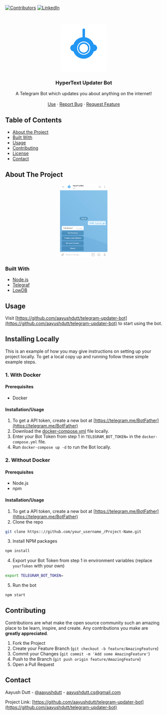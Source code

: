 <!-- PROJECT SHIELDS -->
<!--
*** I'm using markdown "reference style" links for readability.
*** Reference links are enclosed in brackets [ ] instead of parentheses ( ).
*** See the bottom of this document for the declaration of the reference variables
*** for build-url, contributors-url, etc. This is an optional, concise syntax you may use.
*** https://www.markdownguide.org/basic-syntax/#reference-style-links
-->

[![Contributors][contributors-shield]][contributors-url]
[![LinkedIn][linkedin-shield]][linkedin-url]

<!-- PROJECT LOGO -->
<br />
<p align="center">
  <a href="https://github.com/aayushdutt/telegram-updater-bot">
    <img src="media/icon.svg" alt="Logo" width="150" height="150">
  </a>

  <h3 align="center">HyperText Updater Bot</h3>

  <p align="center">
    A Telegram Bot which updates you about anything on the internet!
    <br />
    <br />
    <a href="https://telegram.me/notilyBot">Use</a>
    ·
    <a href="https://github.com//aayushdutt/telegram-updater-bot/issues">Report Bug</a>
    ·
    <a href="https://github.com//aayushdutt/telegram-updater-bot/issues">Request Feature</a>
  </p>
</p>

<!-- TABLE OF CONTENTS -->

## Table of Contents

- [About the Project](#about-the-project)
- [Built With](#built-with)
- [Usage](#usage)
- [Contributing](#contributing)
- [License](#license)
- [Contact](#contact)

<!-- ABOUT THE PROJECT -->

## About The Project

<p align="center">
  <img width="30%" src="media/start-screenshot.jpg" >
</p>

### Built With

- [Node.js](https://nodejs.org/en/)
- [Telegraf](https://github.com/influxdata/telegraf)
- [LowDB](https://github.com/typicode/lowdb)

## Usage

Visit [https://github.com/aayushdutt/telegram-updater-bot](https://github.com/aayushdutt/telegram-updater-bot) to start using the bot.

## Installing Locally

This is an example of how you may give instructions on setting up your project locally.
To get a local copy up and running follow these simple example steps.

### 1. With Docker

#### Prerequisites

- Docker

#### Installation/Usage

1. To get a API token, create a new bot at [https://telegram.me/BotFather](https://telegram.me/BotFather)
2. Download the [docker-compose.yml](https://raw.githubusercontent.com/aayushdutt/telegram-updater-bot/master/docker-compose.yml) file locally.
3. Enter your Bot Token from step 1 in `TELEGRAM_BOT_TOKEN=` in the `docker-compose.yml` file.
4. Run `docker-compose up -d` to run the Bot locally.

### 2. Without Docker

#### Prerequisites

- Node.js
- npm

#### Installation/Usage

1. To get a API token, create a new bot at [https://telegram.me/BotFather](https://telegram.me/BotFather)
2. Clone the repo

```sh
git clone https:://github.com/your_username_/Project-Name.git
```

3. Install NPM packages

```sh
npm install
```

4. Export your Bot Token from step 1 in environment variables (replace `yourToken` with your own)

```sh
export TELEGRAM_BOT_TOKEN=
```

5. Run the bot

```sh
npm start
```

<!-- CONTRIBUTING -->

## Contributing

Contributions are what make the open source community such an amazing place to be learn, inspire, and create. Any contributions you make are **greatly appreciated**.

1. Fork the Project
2. Create your Feature Branch (`git checkout -b feature/AmazingFeature`)
3. Commit your Changes (`git commit -m 'Add some AmazingFeature'`)
4. Push to the Branch (`git push origin feature/AmazingFeature`)
5. Open a Pull Request

<!-- CONTACT -->

## Contact

Aayush Dutt - [@aayushdutt](https://twitter.com/aayushdutt) - aayushdutt.cs@gmail.com

Project Link: [https://github.com/aayushdutt/telegram-updater-bot](https://github.com/aayushdutt/telegram-updater-bot)

<!-- MARKDOWN LINKS & IMAGES -->
<!-- https://www.markdownguide.org/basic-syntax/#reference-style-links -->

[contributors-shield]: https://img.shields.io/badge/contributors-1-orange.svg?style=flat-square
[contributors-url]: https://github.com/othneildrew/Best-README-Template/graphs/contributors
[license-shield]: https://img.shields.io/badge/license-MIT-blue.svg?style=flat-square
[linkedin-shield]: https://img.shields.io/badge/-LinkedIn-black.svg?style=flat-square&logo=linkedin&colorB=555
[linkedin-url]: https://linkedin.com/in/aayushdutt
